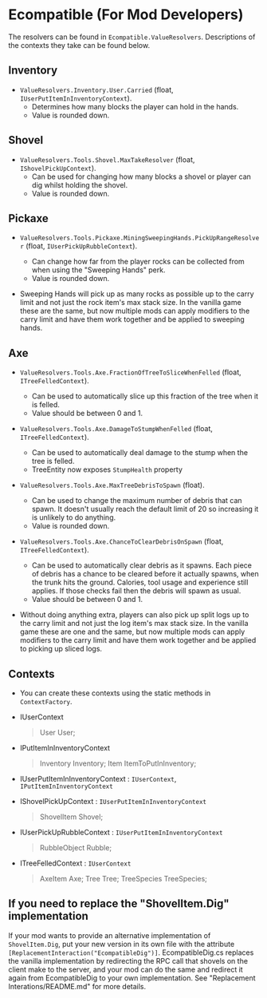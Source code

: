 ﻿# Ecompatible (For Mod Developers)

The resolvers can be found in `Ecompatible.ValueResolvers`. Descriptions of the contexts they take can be found below.

## Inventory

- `ValueResolvers.Inventory.User.Carried` (float, `IUserPutItemInInventoryContext`).
	- Determines how many blocks the player can hold in the hands.
	- Value is rounded down.

## Shovel

- `ValueResolvers.Tools.Shovel.MaxTakeResolver` (float, `IShovelPickUpContext`).
	- Can be used for changing how many blocks a shovel or player can dig whilst holding the shovel.
	- Value is rounded down.

## Pickaxe

- `ValueResolvers.Tools.Pickaxe.MiningSweepingHands.PickUpRangeResolver` (float, `IUserPickUpRubbleContext`).
	- Can change how far from the player rocks can be collected from when using the "Sweeping Hands" perk.
	- Value is rounded down.

- Sweeping Hands will pick up as many rocks as possible up to the carry limit and not just the rock item's max stack size. In the vanilla game these are the same, but now multiple mods can apply modifiers to the carry limit and have them work together and be applied to sweeping hands.

## Axe

- `ValueResolvers.Tools.Axe.FractionOfTreeToSliceWhenFelled` (float, `ITreeFelledContext`).
	- Can be used to automatically slice up this fraction of the tree when it is felled.
	- Value should be between 0 and 1.

- `ValueResolvers.Tools.Axe.DamageToStumpWhenFelled` (float, `ITreeFelledContext`).
	- Can be used to automatically deal damage to the stump when the tree is felled.
	- TreeEntity now exposes `StumpHealth` property

- `ValueResolvers.Tools.Axe.MaxTreeDebrisToSpawn` (float).
	- Can be used to change the maximum number of debris that can spawn. It doesn't usually reach the default limit of 20 so increasing it is unlikely to do anything.
	- Value is rounded down.

- `ValueResolvers.Tools.Axe.ChanceToClearDebrisOnSpawn` (float, `ITreeFelledContext`).
	- Can be used to automatically clear debris as it spawns. Each piece of debris has a chance to be cleared before it actually spawns, when the trunk hits the ground. Calories, tool usage and experience still applies. If those checks fail then the debris will spawn as usual.
	- Value should be between 0 and 1.

- Without doing anything extra, players can also pick up split logs up to the carry limit and not just the log item's max stack size. In the vanilla game these are one and the same, but now multiple mods can apply modifiers to the carry limit and have them work together and be applied to picking up sliced logs.

## Contexts

- You can create these contexts using the static methods in `ContextFactory`.

- IUserContext
	> User User;

- IPutItemInInventoryContext
	> Inventory Inventory;
	> Item ItemToPutInInventory;

- IUserPutItemInInventoryContext : `IUserContext`, `IPutItemInInventoryContext`

- IShovelPickUpContext : `IUserPutItemInInventoryContext`
	> ShovelItem Shovel;

- IUserPickUpRubbleContext : `IUserPutItemInInventoryContext`
	> RubbleObject Rubble;

- ITreeFelledContext : `IUserContext`
	> AxeItem Axe;
	> Tree Tree;
	> TreeSpecies TreeSpecies;

## If you need to replace the "ShovelItem.Dig" implementation

If your mod wants to provide an alternative implementation of `ShovelItem.Dig`, put your new version in its own file with the attribute `[ReplacementInteraction("EcompatibleDig")]`. EcompatibleDig.cs replaces the vanilla implementation by redirecting the RPC call that shovels on the client make to the server, and your mod can do the same and redirect it again from EcompatibleDig to your own implementation.
See "Replacement Interations/README.md" for more details. 